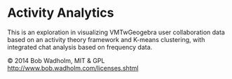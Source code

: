Activity Analytics
=================

This is an exploration in visualizing VMTwGeogebra user collaboration data based on an activity theory framework and K-means clustering, with integrated chat analysis based on frequency data. 

&copy; 2014 Bob Wadholm, MIT & GPL http://www.bob.wadholm.com/licenses.shtml
